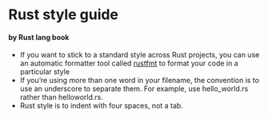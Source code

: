 # Rust style guide 

#### by Rust lang book
- If you want to stick to a standard style across Rust projects, you can use an automatic formatter tool called [rustfmt](https://doc.rust-lang.org/stable/book/appendix-04-useful-development-tools.html) to format your code in a particular style
- If you’re using more than one word in your filename, the convention is to use an underscore to separate them. For example, use hello_world.rs rather than helloworld.rs.
- Rust style is to indent with four spaces, not a tab.